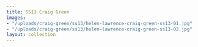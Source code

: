 ```yaml
---
title: SS13 Craig Green
images:
- "/uploads/craig-green/ss13/helen-lawrence-craig-green-ss13-01.jpg"
- "/uploads/craig-green/ss13/helen-lawrence-craig-green-ss13-02.jpg"
layout: collection
---
```


